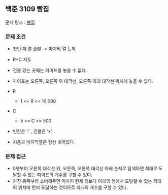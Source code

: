 ## 백준 3109 빵집

문제 링크 : [빵집](https://www.acmicpc.net/problem/3109)

### 문제 조건

- 첫번 째 열 출발 -> 마지막 열 도착
- R*C 지도
- 건물 있는 곳에는 파이프를 놓을 수 없다.
- 파이프는 오른쪽, 오른쪽 위 대각선, 오른쪽 아래 대각선 위치에 놓을 수 있다.

- R
    - 1 <= R <= 10,000
- C
    - 5 <= C <= 500
- 빈칸은 '.' , 건물은 'x'
- 처음과 마지막열은 항상 비어있다.

### 문제 접근

- 0행부터 오른쪽 대각선 위, 오른쪽, 오른쪽 대각선 아래 순서로 탐색하면 최대로 도달할 수 있는 파이프의 개수를 구할 수 있다.
- 가장 위쪽부터 소비해주면 어차피 현재 행보다 아래의 행에서 도달할 수 있는 최대의 위치에 먼저 도달하는 것이므로 최대의 개수를 구할 수 있다.